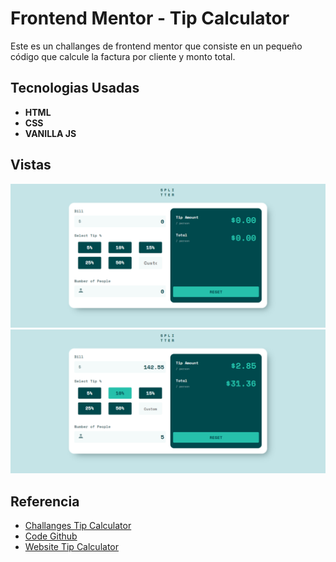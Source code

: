 # Frontend Mentor - Tip Calculator

Este es un challanges de frontend mentor que consiste en un pequeño código que calcule la factura por cliente y monto total.

## Tecnologias Usadas

- **HTML**
- **CSS**
- **VANILLA JS**

## Vistas

![vista 1](./img/tipcalculator-2.png)
![vista 2](./img/tipcalculator-1.png)

## Referencia

- [Challanges Tip Calculator](https://www.frontendmentor.io/challenges/tip-calculator-app-ugJNGbJUX)
- [Code Github]()
- [Website Tip Calculator]()
